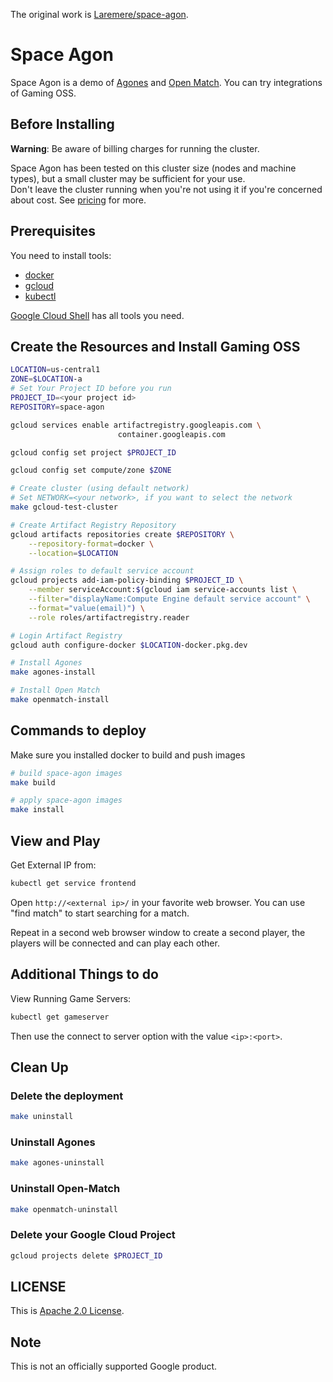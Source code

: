 The original work is [Laremere/space-agon](https://github.com/Laremere/space-agon).

# Space Agon

Space Agon is a demo of [Agones](https://agones.dev/) and
[Open Match](https://open-match.dev/). You can try integrations of Gaming OSS.

## Before Installing

**Warning**: Be aware of billing charges for running the cluster.  

Space Agon has been tested on this cluster size (nodes and machine types), but a small cluster may be sufficient for your use.    
Don't leave the cluster running when you're not using it if you're concerned about cost. See [pricing](https://cloud.google.com/kubernetes-engine/pricing) for more.

## Prerequisites

You need to install tools:

- [docker](https://www.docker.com/)
- [gcloud](https://cloud.google.com/sdk/gcloud)
- [kubectl](https://cloud.google.com/kubernetes-engine/docs/how-to/cluster-access-for-kubectl#install_kubectl)

[Google Cloud Shell](https://cloud.google.com/shell) has all tools you need.

## Create the Resources and Install Gaming OSS

```sh
LOCATION=us-central1
ZONE=$LOCATION-a
# Set Your Project ID before you run
PROJECT_ID=<your project id>
REPOSITORY=space-agon

gcloud services enable artifactregistry.googleapis.com \
                        container.googleapis.com

gcloud config set project $PROJECT_ID

gcloud config set compute/zone $ZONE

# Create cluster (using default network)
# Set NETWORK=<your network>, if you want to select the network
make gcloud-test-cluster

# Create Artifact Registry Repository
gcloud artifacts repositories create $REPOSITORY \
    --repository-format=docker \
    --location=$LOCATION 

# Assign roles to default service account
gcloud projects add-iam-policy-binding $PROJECT_ID \
    --member serviceAccount:$(gcloud iam service-accounts list \
    --filter="displayName:Compute Engine default service account" \
    --format="value(email)") \
    --role roles/artifactregistry.reader

# Login Artifact Registry
gcloud auth configure-docker $LOCATION-docker.pkg.dev

# Install Agones
make agones-install

# Install Open Match
make openmatch-install
```

## Commands to deploy

Make sure you installed docker to build and push images

```sh
# build space-agon images
make build

# apply space-agon images
make install
```

## View and Play

Get External IP from:

```sh
kubectl get service frontend
```

Open `http://<external ip>/` in your favorite web browser.  You can use "find
match" to start searching for a match.

Repeat in a second web browser window to create a second player, the players
will be connected and can play each other.

## Additional Things to do

View Running Game Servers:

```sh
kubectl get gameserver
```
Then use the connect to server option with the value `<ip>:<port>`.

## Clean Up

### Delete the deployment

```sh
make uninstall
```

### Uninstall Agones

```sh
make agones-uninstall
```

### Uninstall Open-Match

```sh
make openmatch-uninstall
```

### Delete your Google Cloud Project

```sh
gcloud projects delete $PROJECT_ID
```

## LICENSE

This is [Apache 2.0 License](./LICENSE). 

## Note

This is not an officially supported Google product.